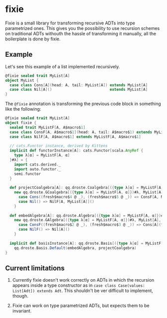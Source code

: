 # fixie

Fixie is a small library for transforming recursive ADTs into type
parametrized ones.  This gives you the possibility to use recursion
schemes on traditional ADTs withouth the hassle of transforming it
manually, all the boilerplate is done by fixie.

## Example

Let's see this example of a list implemented recursively.

``` scala
@fixie sealed trait MyList[A]
object MyList {
  case class Cons[A](head: A, tail: MyList[A]) extends MyList[A]
  case class Nil[A]()                          extends MyList[A]
}
```

The `@fixie` annotation is transforming the previous code block in
something like the following:

``` scala
@fixie sealed trait MyList[A]
object fixie {
  sealed trait MyListF[A, A$macro$1]
  case class ConsF[A, A$macro$1](head: A, tail: A$macro$1) extends MyListF[A, A$macro$1]
  case class NilF[A, A$macro$1] extends MyListF[A, A$macro$1]
  
  // cats.Functor instance, derived by Kittens
  implicit def functorInstance[A]: cats.Functor[scala.AnyRef {
    type λ[α] = MyListF[A, α]
  }#λ] = {
    import cats.derived._
    import auto.functor._
    semi.functor
  }
  
  def projectCoalgebra[A]: qq.droste.Coalgebra[({type λ[α] = MyListF[A, α]})#λ, MyList[A]] =
    new qq.droste.GCoalgebra[({type λ[α] = MyListF[A, α]})#λ, MyList[A], MyList[A]] {
      case Cons((fresh$macro$4 @ _), (fresh$macro$5 @ _)) => ConsF[A, MyList[A]](fresh$macro$4, fresh$macro$5)
      case Nil() => NilF[A, MyList[A]]()
    }
  
  def embedAlgebra[A]: qq.droste.Algebra[({type λ[α] = MyListF[A, α]})#λ, MyList[A]] =
    new qq.droste.GAlgebra[({type λ[α] = MyListF[A, α]})#λ, MyList[A], MyList[A]] {
      case ConsF((fresh$macro$2 @ _), (fresh$macro$3 @ _)) => Cons[A](fresh$macro$2, fresh$macro$3)
      case NilF() => Nil[A]()
    }
  
  implicit def basisInstance[A]: qq.droste.Basis[({type λ[α] = MyListF[A, α]})#λ, MyList[A]] =
    qq.droste.Basis.Default(embedAlgebra, projectCoalgebra)
}
```

## Current limitations

1. Currently fixie doesn't work correctly on ADTs in which the
  recursion appears inside a type constructor as in `case class
  Case(values: List[Adt]) extends Adt`.  This shouldn't be ver
  difficult to implement, though.
  
2. Fixie can work on type parametrized ADTs, but expects them to be
  invariant.
